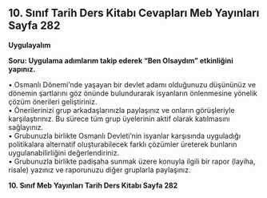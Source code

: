 ## 10. Sınıf Tarih Ders Kitabı Cevapları Meb Yayınları Sayfa 282

**Uygulayalım**

**Soru: Uygulama adımlarım takip ederek “Ben Olsaydım” etkinliğini yapınız.**

• Osmanlı Dönemi’nde yaşayan bir devlet adamı olduğunuzu düşününüz ve dönemin şartlarını göz önünde bulundurarak isyanların önlenmesine yönelik çözüm önerileri geliştiriniz.  
 • Önerilerinizi grup arkadaşlarınızla paylaşınız ve onların görüşleriyle karşılaştırınız. Bu sürece tüm grup üyelerinin aktif olarak katılmasını sağlayınız.  
 • Grubunuzla birlikte Osmanlı Devleti’nin isyanlar karşısında uyguladığı politikalara alternatif oluşturabilecek farklı çözümler üreterek bunların uygulanabilirliğini değerlendiriniz.  
 • Grubunuzla birlikte padişaha sunmak üzere konuyla ilgili bir rapor (layiha, risale) yazınız ve raporunuzu diğer gruplarla paylaşınız.

**10. Sınıf Meb Yayınları Tarih Ders Kitabı Sayfa 282**